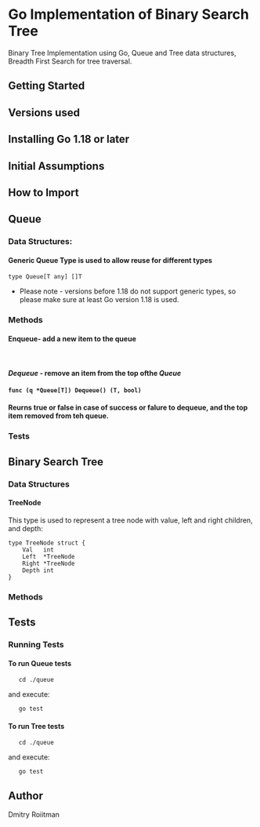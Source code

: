 # Go Implementation of Binary Search Tree
Binary Tree Implementation using Go, Queue and Tree data structures, Breadth First Search for tree traversal.

## Getting Started


## Versions used


## Installing Go 1.18 or later


## Initial Assumptions


## How to Import







## Queue 
### Data Structures:
#### Generic Queue Type is used to allow reuse for different types
```
type Queue[T any] []T
```
* Please note - versions before 1.18 do not support generic types, so please make sure at least Go version 1.18 is used.


### Methods
#### **Enqueue**- add a new item to the queue
#### ```   ```

#### *Dequeue* - remove an item from the top ofthe *Queue* 
#### ``` func (q *Queue[T]) Dequeue() (T, bool) ```
#### Reurns **true** or **false** in case of **success** or **falure** to dequeue, and the top item removed from teh queue.
### Tests


## Binary Search Tree
### Data Structures
#### TreeNode

This type is used to represent a tree node with value, left and right children, and depth:
```
type TreeNode struct {
    Val   int
    Left  *TreeNode
    Right *TreeNode
    Depth int
}
``` 


### Methods
####


## Tests
###


### Running Tests
#### To run Queue tests 

```
   cd ./queue
```
and execute:
```
   go test
```

#### To run Tree tests 

```
   cd ./queue
```
and execute:
```
   go test
```

## Author
Dmitry Roiitman 




